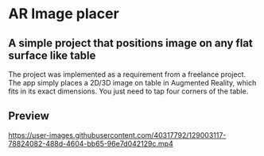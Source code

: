 # AR Image placer
## A simple project that positions image on any flat surface like table
The project was implemented as a requirement from a freelance project.
The app simply places a 2D/3D image on table in Augmented Reality, which fits in its exact dimensions. You just need to tap four corners of the table.


## Preview


https://user-images.githubusercontent.com/40317792/129003117-78824082-488d-4604-bb65-96e7d042129c.mp4





